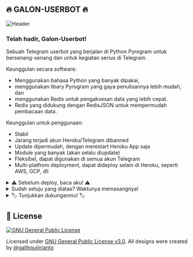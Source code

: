 ## 🔥 GALON-USERBOT 🔥

![Header](https://telegra.ph/file/f0dd3b0fba525a5ee451b.jpg)

### Telah hadir, Galon-Userbot!
Sebuah Telegram userbot yang berjalan di Python Pyrogram untuk bersenang-senang dan untuk kegiatan serius di Telegram.

Keunggulan secara software:
- Menggunakan bahasa Python yang banyak dipakai,
- menggunakan libary Pyrogram yang gaya penulisannya lebih mudah, dan
- menggunakan Redis untuk pengaksesan data yang lebih cepat.
- Redis yang didukung dengan RedisJSON untuk mempermudah pembacaan data.

Keunggulan untuk penggunaan:
- Stabil
- Jarang terjadi akun Heroku/Telegram dibanned
- Update dipermudah, dengan merestart Heroku App saja
- Module yang banyak (akan selalu diupdate)
- Fleksibel, dapat digunakan di semua akun Telegram
- Multi-platfrom deployment, dapat dideploy selain di Heroku, seperti AWS, GCP, dll

<details>
<summary>⚠️ Sebelum deploy, baca aku! ⚠️</summary>

### DISCLAIMER: Wajib membaca sebelum mendeploy
- Gunakan userbot ini sebijak mungkin!
- Kami tidak akan bertanggung jawab bila sesuatu terjadi.
- Dalam artian, jika kamu memasang userbot ini, artinya kamu **SIAP DENGAN RESIKO YANG TERJADI.**

</details>

<details>
<summary>Sudah setuju yang diatas? Waktunya memasangnya!</summary>

### Persyaratan:
- [Telegram API KEY](https://docs.pyrogram.org/start/setup#api-key)
- [Redis database](https://telegra.ph/Cara-mendapatkan-variabel-REDIS-URI--REDIS-PASSWORD-07-10)
- [Pyrogram String Session](https://replit.com/@GalihPuji/telegram-string)

### Pasang Galon-Userbot melalui Heroku!
[![Deploy](https://www.herokucdn.com/deploy/button.svg)](https://deploygalon.vercel.app) -> [WAJIB FORK](https://github.com/galihpujiirianto/Galon-Userbot/fork)!
[![Deploy Via Bot Telegram](https://img.shields.io/badge/Deploy%20Via%20Bot%20Telegram-1b77FF.svg?style=for-the-badge&logo=telegram)](https://t.me/XTZ_HerokuBot?start=Z2FsaWhwdWppaXJpYW50by9HYWxvbi1Vc2VyYm90IG1haW4)

### Pasang Galon-Userbot melalui Okteto!
[![Deploy di Okteto](https://okteto.com/develop-okteto.svg)](https://cloud.okteto.com/deploy?repository=https://github.com/galihpujiirianto/Galon-Userbot)

</details>

<details>
<summary>🏷 Tunjukkan dukunganmu! 🏷</summary>

### Bantuan untukmu -- Gabung disini!
[![Support Chat](https://img.shields.io/badge/Support%20Group-1b77FF.svg?style=for-the-badge&logo=telegram)](https://t.me/GalonSupport)
[![Updates Channel](https://img.shields.io/badge/Updates%20Channel-1b77FF.svg?style=for-the-badge&logo=telegram)](https://t.me/GalonUpdates)

### Berikan apresiasi kepada manusia yang telah membuat ini!
- [Galih](https://github.com/galihpujiirianto) as Owner
- [Dion](https://github.com/SeorangDion) as Developer
- [Dan](https://github.com/delivrance) for [Pyrogram](https://docs.pyrogram.org)

### Terima kasih juga untuk project berikut ini!
- [PyroMan-Userbot](https://github.com/mrismanaziz/PyroMan-Userbot)
- [YukkiMusicBot](https://github.com/TeamYukki/YukkiMusicBot)
- [ZAID-USERBOT](https://github.com/ITZ-ZAID/ZAID-USERBOT)
- [Prime-Userbot](https://github.com/BukanDev/Prime-Userbot)

</details>

## 📑 License
[![GNU General Public License](https://www.gnu.org/graphics/gplv3-127x51.png)](https://www.gnu.org/licenses/gpl-3.0.en.html)

Licensed under [GNU General Public License v3.0](./LICENSE). All designs were created by [@galihpujiirianto](https://github.com/galihpujiirianto)
